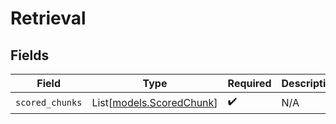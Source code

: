 # Retrieval


## Fields

| Field                                                | Type                                                 | Required                                             | Description                                          |
| ---------------------------------------------------- | ---------------------------------------------------- | ---------------------------------------------------- | ---------------------------------------------------- |
| `scored_chunks`                                      | List[[models.ScoredChunk](../models/scoredchunk.md)] | :heavy_check_mark:                                   | N/A                                                  |